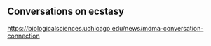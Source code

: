 ## Conversations on ecstasy
https://biologicalsciences.uchicago.edu/news/mdma-conversation-connection
